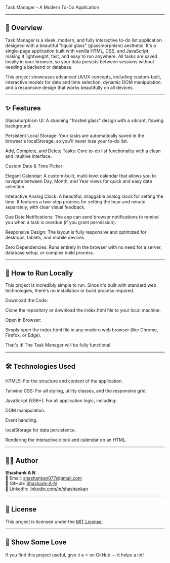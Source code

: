 Task Manager - A Modern To-Do Application

---

## 🌟 Overview
Task Manager is a sleek, modern, and fully interactive to-do list application designed with a beautiful "liquid glass" (glassmorphism) aesthetic. It's a single-page application built with vanilla HTML, CSS, and JavaScript, making it lightweight, fast, and easy to run anywhere. All tasks are saved locally in your browser, so your data persists between sessions without needing a backend or database.

This project showcases advanced UI/UX concepts, including custom-built, interactive modals for date and time selection, dynamic DOM manipulation, and a responsive design that works beautifully on all devices.

---

## ✨ Features
Glassmorphism UI: A stunning "frosted glass" design with a vibrant, flowing background.

Persistent Local Storage: Your tasks are automatically saved in the browser's localStorage, so you'll never lose your to-do list.

Add, Complete, and Delete Tasks: Core to-do list functionality with a clean and intuitive interface.

Custom Date & Time Picker:

Elegant Calendar: A custom-built, multi-level calendar that allows you to navigate between Day, Month, and Year views for quick and easy date selection.

Interactive Analog Clock: A beautiful, draggable analog clock for setting the time. It features a two-step process for setting the hour and minute separately, with clear visual feedback.

Due Date Notifications: The app can send browser notifications to remind you when a task is overdue (if you grant permission).

Responsive Design: The layout is fully responsive and optimized for desktops, tablets, and mobile devices.

Zero Dependencies: Runs entirely in the browser with no need for a server, database setup, or complex build process.

---

## 🚀 How to Run Locally
This project is incredibly simple to run. Since it's built with standard web technologies, there's no installation or build process required.

Download the Code:

Clone the repository or download the index.html file to your local machine.

Open in Browser:

Simply open the index.html file in any modern web browser (like Chrome, Firefox, or Edge).

That's it! The Task Manager will be fully functional.

---

## 🛠️ Technologies Used
HTML5: For the structure and content of the application.

Tailwind CSS: For all styling, utility classes, and the responsive grid.

JavaScript (ES6+): For all application logic, including:

DOM manipulation.

Event handling.

localStorage for data persistence.

Rendering the interactive clock and calendar on an HTML.

---

## 🧑‍💻 Author

**Shashank A N**  
📧 Email: [shashankan077@gmail.com](mailto:shashankan077@gmail.com)  
🔗 GitHub: [Shashank-A-N](https://github.com/Shashank-A-N)  
🔗 LinkedIn: [linkedin.com/in/shashankan](https://linkedin.com/in/shashankan)

---

## 📄 License

This project is licensed under the [MIT License](LICENSE).

---

## 🌟 Show Some Love

If you find this project useful, give it a ⭐ on GitHub — it helps a lot!
```
